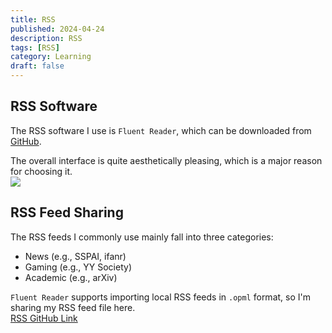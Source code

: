 ```yaml
---
title: RSS
published: 2024-04-24
description: RSS
tags: [RSS]
category: Learning
draft: false
---
```


## RSS Software

The RSS software I use is `Fluent Reader`, which can be downloaded from [GitHub](https://github.com/yang991179/fluent-reader).

The overall interface is quite aesthetically pleasing, which is a major reason for choosing it.  
![](https://s3.loli.net/2023/10/30/nIdFpLT3UEsgACk.png)

## RSS Feed Sharing

The RSS feeds I commonly use mainly fall into three categories:

* News (e.g., SSPAI, ifanr)
* Gaming (e.g., YY Society)
* Academic (e.g., arXiv)

`Fluent Reader` supports importing local RSS feeds in `.opml` format, so I'm sharing my RSS feed file here.  
[RSS GitHub Link](https://github.com/QingYunA/My-RSS)